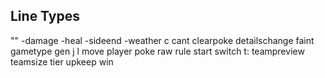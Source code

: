 ## Line Types

""
-damage
-heal
-sideend
-weather
c
cant
clearpoke
detailschange
faint
gametype
gen
j
l
move
player
poke
raw
rule
start
switch
t:
teampreview
teamsize
tier
upkeep
win
